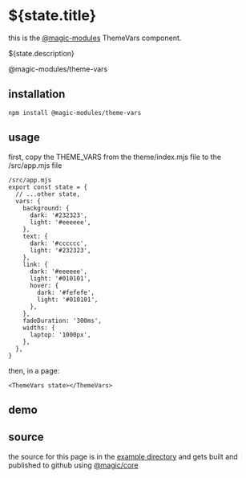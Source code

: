 # ${state.title}

this is the
[@magic-modules](https://github.com/magic-modules)
ThemeVars component.

${state.description}

<GitBadges>@magic-modules/theme-vars</GitBadges>

## installation

`npm install @magic-modules/theme-vars`

## usage

first, copy the THEME_VARS from the theme/index.mjs file to the /src/app.mjs file

```
/src/app.mjs
export const state = {
  // ...other state,
  vars: {
    background: {
      dark: '#232323',
      light: '#eeeeee',
    },
    text: {
      dark: '#cccccc',
      light: '#232323',
    },
    link: {
      dark: '#eeeeee',
      light: '#010101',
      hover: {
        dark: '#fefefe',
        light: '#010101',
      },
    },
    fadeDuration: '300ms',
    widths: {
      laptop: '1000px',
    },
  },
}
```

then, in a page:

`<ThemeVars state></ThemeVars>`

## demo

<ThemeVars state></ThemeVars>

## source

the source for this page is in the
[example directory](https://github.com/magic-modules/theme-vars/tree/master/example)
and gets built and published to github using
[@magic/core](https://github.com/magic/core)
